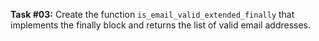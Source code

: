 **Task #03:** Create the function `is_email_valid_extended_finally` that implements the finally block and returns the list of valid email addresses.
